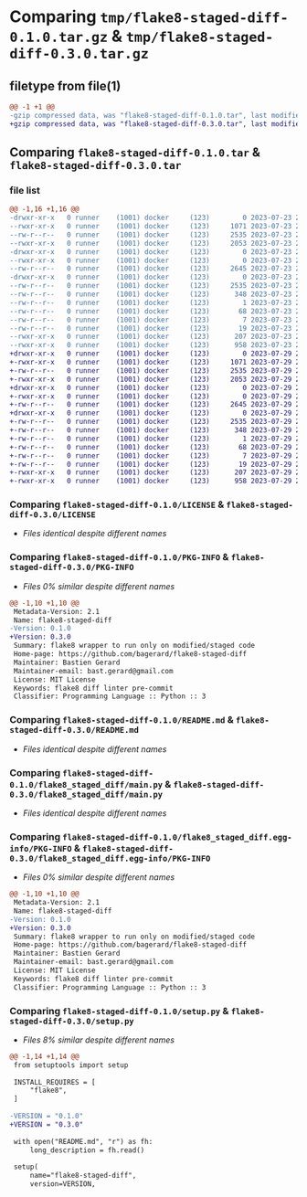 # Comparing `tmp/flake8-staged-diff-0.1.0.tar.gz` & `tmp/flake8-staged-diff-0.3.0.tar.gz`

## filetype from file(1)

```diff
@@ -1 +1 @@
-gzip compressed data, was "flake8-staged-diff-0.1.0.tar", last modified: Sun Jul 23 20:32:58 2023, max compression
+gzip compressed data, was "flake8-staged-diff-0.3.0.tar", last modified: Sat Jul 29 22:04:59 2023, max compression
```

## Comparing `flake8-staged-diff-0.1.0.tar` & `flake8-staged-diff-0.3.0.tar`

### file list

```diff
@@ -1,16 +1,16 @@
-drwxr-xr-x   0 runner    (1001) docker     (123)        0 2023-07-23 20:32:58.924396 flake8-staged-diff-0.1.0/
--rwxr-xr-x   0 runner    (1001) docker     (123)     1071 2023-07-23 20:32:55.000000 flake8-staged-diff-0.1.0/LICENSE
--rw-r--r--   0 runner    (1001) docker     (123)     2535 2023-07-23 20:32:58.924396 flake8-staged-diff-0.1.0/PKG-INFO
--rwxr-xr-x   0 runner    (1001) docker     (123)     2053 2023-07-23 20:32:55.000000 flake8-staged-diff-0.1.0/README.md
-drwxr-xr-x   0 runner    (1001) docker     (123)        0 2023-07-23 20:32:58.924396 flake8-staged-diff-0.1.0/flake8_staged_diff/
--rwxr-xr-x   0 runner    (1001) docker     (123)        0 2023-07-23 20:32:55.000000 flake8-staged-diff-0.1.0/flake8_staged_diff/__init__.py
--rw-r--r--   0 runner    (1001) docker     (123)     2645 2023-07-23 20:32:55.000000 flake8-staged-diff-0.1.0/flake8_staged_diff/main.py
-drwxr-xr-x   0 runner    (1001) docker     (123)        0 2023-07-23 20:32:58.924396 flake8-staged-diff-0.1.0/flake8_staged_diff.egg-info/
--rw-r--r--   0 runner    (1001) docker     (123)     2535 2023-07-23 20:32:58.000000 flake8-staged-diff-0.1.0/flake8_staged_diff.egg-info/PKG-INFO
--rw-r--r--   0 runner    (1001) docker     (123)      348 2023-07-23 20:32:58.000000 flake8-staged-diff-0.1.0/flake8_staged_diff.egg-info/SOURCES.txt
--rw-r--r--   0 runner    (1001) docker     (123)        1 2023-07-23 20:32:58.000000 flake8-staged-diff-0.1.0/flake8_staged_diff.egg-info/dependency_links.txt
--rw-r--r--   0 runner    (1001) docker     (123)       68 2023-07-23 20:32:58.000000 flake8-staged-diff-0.1.0/flake8_staged_diff.egg-info/entry_points.txt
--rw-r--r--   0 runner    (1001) docker     (123)        7 2023-07-23 20:32:58.000000 flake8-staged-diff-0.1.0/flake8_staged_diff.egg-info/requires.txt
--rw-r--r--   0 runner    (1001) docker     (123)       19 2023-07-23 20:32:58.000000 flake8-staged-diff-0.1.0/flake8_staged_diff.egg-info/top_level.txt
--rwxr-xr-x   0 runner    (1001) docker     (123)      207 2023-07-23 20:32:58.924396 flake8-staged-diff-0.1.0/setup.cfg
--rwxr-xr-x   0 runner    (1001) docker     (123)      958 2023-07-23 20:32:55.000000 flake8-staged-diff-0.1.0/setup.py
+drwxr-xr-x   0 runner    (1001) docker     (123)        0 2023-07-29 22:04:59.368514 flake8-staged-diff-0.3.0/
+-rwxr-xr-x   0 runner    (1001) docker     (123)     1071 2023-07-29 22:04:52.000000 flake8-staged-diff-0.3.0/LICENSE
+-rw-r--r--   0 runner    (1001) docker     (123)     2535 2023-07-29 22:04:59.368514 flake8-staged-diff-0.3.0/PKG-INFO
+-rwxr-xr-x   0 runner    (1001) docker     (123)     2053 2023-07-29 22:04:52.000000 flake8-staged-diff-0.3.0/README.md
+drwxr-xr-x   0 runner    (1001) docker     (123)        0 2023-07-29 22:04:59.368514 flake8-staged-diff-0.3.0/flake8_staged_diff/
+-rwxr-xr-x   0 runner    (1001) docker     (123)        0 2023-07-29 22:04:52.000000 flake8-staged-diff-0.3.0/flake8_staged_diff/__init__.py
+-rw-r--r--   0 runner    (1001) docker     (123)     2645 2023-07-29 22:04:52.000000 flake8-staged-diff-0.3.0/flake8_staged_diff/main.py
+drwxr-xr-x   0 runner    (1001) docker     (123)        0 2023-07-29 22:04:59.368514 flake8-staged-diff-0.3.0/flake8_staged_diff.egg-info/
+-rw-r--r--   0 runner    (1001) docker     (123)     2535 2023-07-29 22:04:59.000000 flake8-staged-diff-0.3.0/flake8_staged_diff.egg-info/PKG-INFO
+-rw-r--r--   0 runner    (1001) docker     (123)      348 2023-07-29 22:04:59.000000 flake8-staged-diff-0.3.0/flake8_staged_diff.egg-info/SOURCES.txt
+-rw-r--r--   0 runner    (1001) docker     (123)        1 2023-07-29 22:04:59.000000 flake8-staged-diff-0.3.0/flake8_staged_diff.egg-info/dependency_links.txt
+-rw-r--r--   0 runner    (1001) docker     (123)       68 2023-07-29 22:04:59.000000 flake8-staged-diff-0.3.0/flake8_staged_diff.egg-info/entry_points.txt
+-rw-r--r--   0 runner    (1001) docker     (123)        7 2023-07-29 22:04:59.000000 flake8-staged-diff-0.3.0/flake8_staged_diff.egg-info/requires.txt
+-rw-r--r--   0 runner    (1001) docker     (123)       19 2023-07-29 22:04:59.000000 flake8-staged-diff-0.3.0/flake8_staged_diff.egg-info/top_level.txt
+-rwxr-xr-x   0 runner    (1001) docker     (123)      207 2023-07-29 22:04:59.372514 flake8-staged-diff-0.3.0/setup.cfg
+-rwxr-xr-x   0 runner    (1001) docker     (123)      958 2023-07-29 22:04:52.000000 flake8-staged-diff-0.3.0/setup.py
```

### Comparing `flake8-staged-diff-0.1.0/LICENSE` & `flake8-staged-diff-0.3.0/LICENSE`

 * *Files identical despite different names*

### Comparing `flake8-staged-diff-0.1.0/PKG-INFO` & `flake8-staged-diff-0.3.0/PKG-INFO`

 * *Files 0% similar despite different names*

```diff
@@ -1,10 +1,10 @@
 Metadata-Version: 2.1
 Name: flake8-staged-diff
-Version: 0.1.0
+Version: 0.3.0
 Summary: flake8 wrapper to run only on modified/staged code
 Home-page: https://github.com/bagerard/flake8-staged-diff
 Maintainer: Bastien Gerard
 Maintainer-email: bast.gerard@gmail.com
 License: MIT License
 Keywords: flake8 diff linter pre-commit
 Classifier: Programming Language :: Python :: 3
```

### Comparing `flake8-staged-diff-0.1.0/README.md` & `flake8-staged-diff-0.3.0/README.md`

 * *Files identical despite different names*

### Comparing `flake8-staged-diff-0.1.0/flake8_staged_diff/main.py` & `flake8-staged-diff-0.3.0/flake8_staged_diff/main.py`

 * *Files identical despite different names*

### Comparing `flake8-staged-diff-0.1.0/flake8_staged_diff.egg-info/PKG-INFO` & `flake8-staged-diff-0.3.0/flake8_staged_diff.egg-info/PKG-INFO`

 * *Files 0% similar despite different names*

```diff
@@ -1,10 +1,10 @@
 Metadata-Version: 2.1
 Name: flake8-staged-diff
-Version: 0.1.0
+Version: 0.3.0
 Summary: flake8 wrapper to run only on modified/staged code
 Home-page: https://github.com/bagerard/flake8-staged-diff
 Maintainer: Bastien Gerard
 Maintainer-email: bast.gerard@gmail.com
 License: MIT License
 Keywords: flake8 diff linter pre-commit
 Classifier: Programming Language :: Python :: 3
```

### Comparing `flake8-staged-diff-0.1.0/setup.py` & `flake8-staged-diff-0.3.0/setup.py`

 * *Files 8% similar despite different names*

```diff
@@ -1,14 +1,14 @@
 from setuptools import setup
 
 INSTALL_REQUIRES = [
     "flake8",
 ]
 
-VERSION = "0.1.0"
+VERSION = "0.3.0"
 
 with open("README.md", "r") as fh:
     long_description = fh.read()
 
 setup(
     name="flake8-staged-diff",
     version=VERSION,
```

